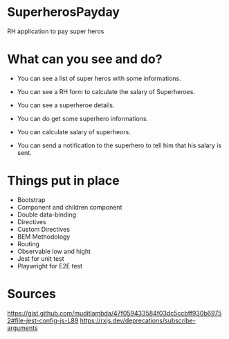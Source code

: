 # SuperherosPayday
RH application to pay super heros

# What can you see and do?
 * You can see a list of super heros with some informations.
 * You can see a RH form to calculate the salary of Superheroes.
 * You can see a superheroe details.

 * You can do get some superhero informations.
 * You can calculate salary of superheors.
 * You can send a notification to the superhero to tell him that his salary is sent.

# Things put in place
 * Bootstrap
 * Component and children component
 * Double data-binding
 * Directives
 * Custom Directives
 * BEM Methodology
 * Routing
 * Observable low and hight
 * Jest for unit test
 * Playwright for E2E test


# Sources
 https://gist.github.com/muditlambda/47f059433584f03dc5ccbff930b69752#file-jest-config-js-L89
 https://rxjs.dev/deprecations/subscribe-arguments